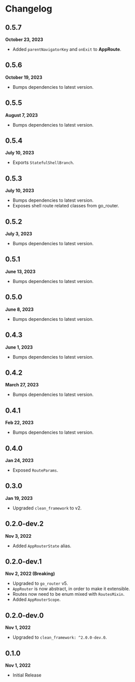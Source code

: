 # Changelog
## 0.5.7
**October 23, 2023**
- Added `parentNavigatorKey` and `onExit` to **AppRoute**.

## 0.5.6
**October 19, 2023**
- Bumps dependencies to latest version.

## 0.5.5
**August 7, 2023**
- Bumps dependencies to latest version.

## 0.5.4
**July 10, 2023**
- Exports `StatefulShellBranch`.

## 0.5.3
**July 10, 2023**
- Bumps dependencies to latest version.
- Exposes shell route related classes from go_router.

## 0.5.2
**July 3, 2023**
- Bumps dependencies to latest version.

## 0.5.1
**June 13, 2023**
- Bumps dependencies to latest version.

## 0.5.0
**June 8, 2023**
- Bumps dependencies to latest version.

## 0.4.3
**June 1, 2023**
- Bumps dependencies to latest version.

## 0.4.2
**March 27, 2023**
- Bumps dependencies to latest version.

## 0.4.1
**Feb 22, 2023**
- Bumps dependencies to latest version.

## 0.4.0
**Jan 24, 2023**
- Exposed `RouteParams`.

## 0.3.0
**Jan 19, 2023**
- Upgraded `clean_framework` to v2.

## 0.2.0-dev.2
**Nov 3, 2022**
- Added `AppRouterState` alias.

## 0.2.0-dev.1
**Nov 2, 2022 (Breaking)**
- Upgraded to `go_router` v5.
- `AppRouter` is now abstract, in order to make it extensible.
- Routes now need to be enum mixed with `RoutesMixin`.
- Added `AppRouterScope`.

## 0.2.0-dev.0
**Nov 1, 2022**
- Upgraded to `clean_framework: ^2.0.0-dev.0`.

## 0.1.0
**Nov 1, 2022**
- Initial Release